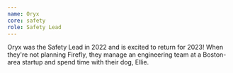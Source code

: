 ```yaml
---
name: Oryx
core: safety
role: Safety Lead
---
```


Oryx was the Safety Lead in 2022 and is excited to return for 2023! When they're not planning Firefly, they manage an engineering team at a Boston-area startup and spend time with their dog, Ellie.
